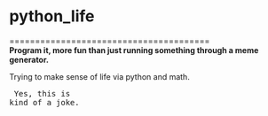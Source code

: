 # python_life
=======================================<br>
**Program it, more fun than just running something through a meme generator.**

Trying to make sense of life via python and math.<pre>
Yes, this is kind of a joke. 
